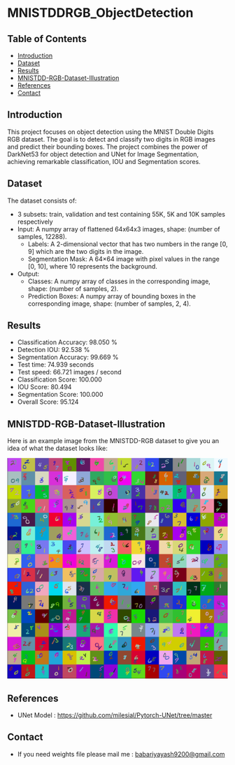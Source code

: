 # MNISTDDRGB_ObjectDetection


## Table of Contents
- [Introduction](#introduction)
- [Dataset](#Dataset)
- [Results](#Results)
- [MNISTDD-RGB-Dataset-Illustration](#MNISTDD-RGB-Dataset-Illustration)
- [References](#References)
- [Contact](#contact)

## Introduction
This project focuses on object detection using the MNIST Double Digits RGB dataset. The goal is to detect and classify two digits in RGB images and predict their bounding boxes. The project combines the power of DarkNet53 for object detection and UNet for Image Segmentation, achieving remarkable classification, IOU and Segmentation scores.

## Dataset
The dataset consists of:
- 3 subsets: train, validation and test containing 55K, 5K and 10K samples respectively
- Input: A numpy array of flattened 64x64x3 images, shape: (number of samples, 12288).
    - Labels: A 2-dimensional vector that has two numbers in the range [0, 9] which are the two digits in the image.
    - Segmentation Mask: A 64×64 image with pixel values in the range [0, 10], where 10 represents the background.
- Output:
  - Classes: A numpy array of classes in the corresponding image, shape: (number of samples, 2).
  - Prediction Boxes: A numpy array of bounding boxes in the corresponding image, shape: (number of samples, 2, 4).
  
## Results

- Classification Accuracy: 98.050 %
- Detection IOU: 92.538 %
- Segmentation Accuracy: 99.669 %
- Test time: 74.939 seconds
- Test speed: 66.721 images / second
- Classification Score: 100.000
- IOU Score: 80.494
- Segmentation Score: 100.000
- Overall Score: 95.124

## MNISTDD-RGB-Dataset-Illustration

Here is an example image from the MNISTDD-RGB dataset to give you an idea of what the dataset looks like:

![MNISTDD-RGB Sample Image](dataset.png)

## References
-  UNet Model : https://github.com/milesial/Pytorch-UNet/tree/master

## Contact
- If you need weights file please mail me : babariyayash9200@gmail.com


